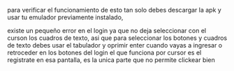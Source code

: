 para verificar el funcionamiento de esto tan solo debes descargar la apk y usar tu emulador previamente instalado,

existe un pequeño error en el login ya que no deja seleccionar con el curson los cuadros de texto, asi que para seleccionar los botones y cuadros de texto debes usar el tabulador y oprimir enter cuando vayas a ingresar o retroceder en los botones del login 
el que funciona por cursor es el registrate en esa pantalla, es la unica parte que no permite clickear bien
